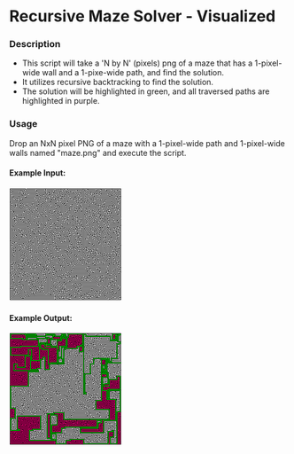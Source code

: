 # Recursive Maze Solver - Visualized

### Description

* This script will take a 'N by N' (pixels) png of a maze that has a 1-pixel-wide wall and a 1-pixe-wide path, and find the solution. 
* It utilizes recursive backtracking to find the solution.
* The solution will be highlighted in green, and all traversed paths are highlighted in purple. 

### Usage

Drop an NxN pixel PNG of a maze with a 1-pixel-wide path and 1-pixel-wide walls named "maze.png" and execute the script.


#### Example Input:

![Example](maze.png)

#### Example Output:

![Solution](solution.png)
